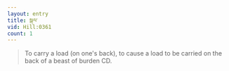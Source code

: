 ```yaml
---
layout: entry
title: སྒལ་
vid: Hill:0361
count: 1
---
```

> To carry a load (on one's back), to cause a load to be carried on the back of a beast of burden CD\.


